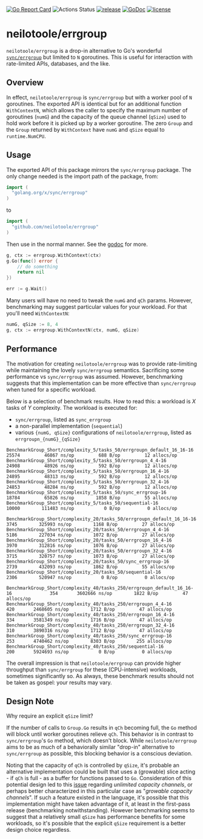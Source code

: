 [![Go Report Card](https://goreportcard.com/badge/neilotoole/errgroup)](https://goreportcard.com/report/neilotoole/errgroup) 
![Actions Status](https://github.com/neilotoole/errgroup/workflows/Go/badge.svg)
[![release](https://img.shields.io/badge/release-v0.1.5-green.svg)](https://github.com/neilotoole/errgroup/releases/tag/v0.1.5)
[![GoDoc](https://godoc.org/github.com/golang/gddo?status.svg)](https://pkg.go.dev/github.com/neilotoole/errgroup)
[![license](https://img.shields.io/github/license/neilotoole/errgroup)](./LICENSE)

# neilotoole/errgroup
`neilotoole/errgroup` is a drop-in alternative to Go's wonderful
[`sync/errgroup`](https://pkg.go.dev/golang.org/x/sync/errgroup) but
limited to `N` goroutines. This is useful for interaction with rate-limited
APIs, databases, and the like.

## Overview
In effect, `neilotoole/errgroup` is `sync/errgroup` but with a worker pool
of `N` goroutines. The exported API is identical but for an additional
function `WithContextN`, which allows the caller
to specify the maximum number of goroutines (`numG`) and the capacity
of the queue channel (`qSize`) used to hold work before it is picked
up by a worker goroutine. The zero `Group` and the `Group` returned
by `WithContext` have `numG` and `qSize` equal to `runtime.NumCPU`.


## Usage
The exported API of this package mirrors the `sync/errgroup` package.
The only change needed is the import path of the package, from:

```go
import (
  "golang.org/x/sync/errgroup"
)
```

to

```go
import (
  "github.com/neilotoole/errgroup"
)
```

Then use in the normal manner. See the [godoc](https://pkg.go.dev/github.com/neilotoole/errgroup) for more.

```go
g, ctx := errgroup.WithContext(ctx)
g.Go(func() error {
    // do something
    return nil
})

err := g.Wait()
```

Many users will have no need to tweak the `numG` and `qCh` params. However, benchmarking
may suggest particular values for your workload. For that you'll need `WithContextN`:

```go
numG, qSize := 8, 4
g, ctx := errgroup.WithContextN(ctx, numG, qSize)

```

## Performance
The motivation for creating `neilotoole/errgroup` was to provide rate-limiting while
maintaining the lovely `sync/errgroup` semantics. Sacrificing some
performance vs `sync/errgroup` was assumed. However, benchmarking
suggests that this implementation can be more effective than `sync/errgroup` 
when tuned for a specific workload.

Below is a selection of benchmark results. How to read this: a workload is _X_ tasks
of _Y_ complexity. The workload is executed for:
 
- `sync/errgroup`, listed as `sync_errgroup`
- a non-parallel implementation (`sequential`)
- various `{numG, qSize}` configurations of `neilotoole/errgroup`, listed as `errgroupn_{numG}_{qSize}`

```
BenchmarkGroup_Short/complexity_5/tasks_50/errgroupn_default_16_16-16         	   25574	     46867 ns/op	     688 B/op	      12 allocs/op
BenchmarkGroup_Short/complexity_5/tasks_50/errgroupn_4_4-16                   	   24908	     48926 ns/op	     592 B/op	      12 allocs/op
BenchmarkGroup_Short/complexity_5/tasks_50/errgroupn_16_4-16                  	   24895	     48313 ns/op	     592 B/op	      12 allocs/op
BenchmarkGroup_Short/complexity_5/tasks_50/errgroupn_32_4-16                  	   24853	     48284 ns/op	     592 B/op	      12 allocs/op
BenchmarkGroup_Short/complexity_5/tasks_50/sync_errgroup-16                   	   18784	     65826 ns/op	    1858 B/op	      55 allocs/op
BenchmarkGroup_Short/complexity_5/tasks_50/sequential-16                      	   10000	    111483 ns/op	       0 B/op	       0 allocs/op

BenchmarkGroup_Short/complexity_20/tasks_50/errgroupn_default_16_16-16        	    3745	    325993 ns/op	    1168 B/op	      27 allocs/op
BenchmarkGroup_Short/complexity_20/tasks_50/errgroupn_4_4-16                  	    5186	    227034 ns/op	    1072 B/op	      27 allocs/op
BenchmarkGroup_Short/complexity_20/tasks_50/errgroupn_16_4-16                 	    3970	    312816 ns/op	    1076 B/op	      27 allocs/op
BenchmarkGroup_Short/complexity_20/tasks_50/errgroupn_32_4-16                 	    3715	    320757 ns/op	    1073 B/op	      27 allocs/op
BenchmarkGroup_Short/complexity_20/tasks_50/sync_errgroup-16                  	    2739	    432093 ns/op	    1862 B/op	      55 allocs/op
BenchmarkGroup_Short/complexity_20/tasks_50/sequential-16                     	    2306	    520947 ns/op	       0 B/op	       0 allocs/op

BenchmarkGroup_Short/complexity_40/tasks_250/errgroupn_default_16_16-16       	     354	   3602666 ns/op	    1822 B/op	      47 allocs/op
BenchmarkGroup_Short/complexity_40/tasks_250/errgroupn_4_4-16                 	     420	   2468605 ns/op	    1712 B/op	      47 allocs/op
BenchmarkGroup_Short/complexity_40/tasks_250/errgroupn_16_4-16                	     334	   3581349 ns/op	    1716 B/op	      47 allocs/op
BenchmarkGroup_Short/complexity_40/tasks_250/errgroupn_32_4-16                	     310	   3890316 ns/op	    1712 B/op	      47 allocs/op
BenchmarkGroup_Short/complexity_40/tasks_250/sync_errgroup-16                 	     253	   4740462 ns/op	    8303 B/op	     255 allocs/op
BenchmarkGroup_Short/complexity_40/tasks_250/sequential-16                    	     200	   5924693 ns/op	       0 B/op	       0 allocs/op
```

The overall impression is that `neilotoole/errgroup` can provide higher
throughput than `sync/errgroup` for these (CPU-intensive) workloads,
sometimes significantly so. As always, these benchmark results should
not be taken as gospel: your results may vary.


## Design Note
Why require an explicit `qSize` limit?

If the number of calls to `Group.Go` results in `qCh` becoming
full, the `Go` method will block until worker goroutines relieve `qCh`.
This behavior is in contrast to `sync/errgroup`'s `Go` method, which doesn't block.
While `neilotoole/errgroup` aims to be as much of a behaviorally similar
"drop-in" alternative to `sync/errgroup` as possible, this blocking behavior
is a conscious deviation.

Noting that the capacity of `qCh` is controlled by `qSize`, it's probable an
alternative implementation could be built that uses a (growable) slice
acting - if `qCh` is full - as a buffer for functions passed to `Go`.
Consideration of this potential design led to this [issue](https://github.com/golang/go/issues/20352)
regarding _unlimited capacity channels_, or perhaps better characterized
in this particular case as "_growable capacity channels_". If such a
feature existed in the language, it's possible that this implementation might
have taken advantage of it, at least in the first-pass release (benchmarking notwithstanding).
However benchmarking seems to suggest that a relatively
small `qSize` has performance benefits for some workloads, so it's possible
that the explicit `qSize` requirement is a better design choice regardless.
